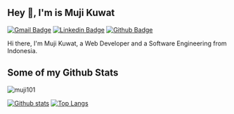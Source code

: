 <!--
**muji101/muji101** is a ✨ _special_ ✨ repository because its `README.md` (this file) appears on your GitHub profile.

Here are some ideas to get you started:

- 🔭 I’m currently working on ...
- 🌱 I’m currently learning ...
- 👯 I’m looking to collaborate on ...
- 🤔 I’m looking for help with ...
- 💬 Ask me about ...
- 📫 How to reach me: ...
- 😄 Pronouns: ...
- ⚡ Fun fact: ...
-->
## Hey 👋, I'm is Muji Kuwat
[![Gmail Badge](https://img.shields.io/badge/-mujikuwat91@gmail.com-c14438?style=flat&logo=Gmail&logoColor=white&link=mailto:mujikuwat91@gmail.com)](mailto:mujikuwat91@gmail.com) 
[![Linkedin Badge](https://img.shields.io/badge/-mujikuwat-1032bb21b-0072b1?style=flat&logo=Linkedin&logoColor=white&link=https://www.linkedin.com/in/mujikuwat-1032bb21b/)](https://www.linkedin.com/in/mujikuwat-1032bb21b/) [![Github Badge](https://img.shields.io/badge/-muji101-grey?style=flat&logo=github&logoColor=white&link=https://github.com/muji101/)](https://www.github.com/muji101/) <p align='left'>Hi there, I'm Muji Kuwat, a Web Developer and a Software Engineering from Indonesia.</p>
## Some of my Github Stats
<p align=left> <img src=https://komarev.com/ghpvc/?username=muji101 alt=muji101 /> </p>

[![Github stats](https://github-readme-stats.vercel.app/api?username=muji101&show_icons=true&include_all_commits=true)](https://github.com/muji101/github-readme-stats)
[![Top Langs](https://github-readme-stats.vercel.app/api/top-langs/?username=muji101&layout=compact)](https://github.com/muji101/github-readme-stats)
